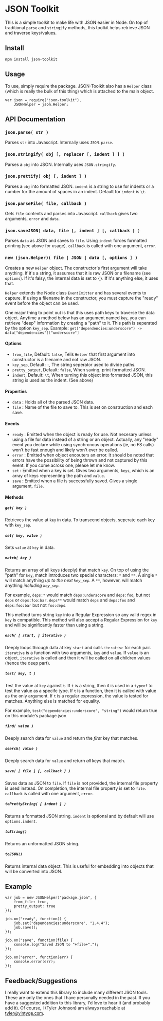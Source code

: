 # JSON Toolkit

This is a simple toolkit to make life with JSON easier in Node. On top of traditional `parse` and `stringify` methods, this toolkit helps retrieve JSON and traverse keys/values.

## Install

	npm install json-toolkit

## Usage

To use, simply require the package. JSON-Toolkit also has a `Helper` class (which is really the bulk of this thing) which is attached to the main object.

	var json = require("json-toolkit"),
		JSONHelper = json.Helper;

## API Documentation

### `json.parse( str )`

Parses `str` into Javascript. Internally uses `JSON.parse`.

### `json.stringify( obj [, replacer [, indent ] ] )`

Parses a `obj` into JSON. Internally uses `JSON.stringify`.

### `json.prettify( obj [, indent ] )`

Parses a `obj` into formatted JSON. `indent` is a string to use for indents or a number for the amount of spaces in an indent. Default for `indent` is `\t`.

### `json.parseFile( file, callback )`

Gets `file` contents and parses into Javascript. `callback` gives two arguments, `error` and `data`.

### `json.saveJSON( data, file [, indent ] [, callback ] )`

Parses `data` as JSON and saves to `file`. Using `indent` forces formatted printing (see above for usage). `callback` is called with one argument, `error`.

### `new (json.Helper)( file | JSON | data [, options ] )`

Creates a new `Helper` object. The constructor's first argument will take anything. If it's a string, it assumes that it is raw JSON or a filename (see `options`). If it's falsy, the internal data is set to `{}`. If it's anything else, it uses that.

`Helper` extends the Node class `EventEmitter` and has several events to capture. If using a filename in the constructor, you must capture the "ready" event before the object can be used.

One major thing to point out is that this uses path keys to traverse the data object. Anytime a method below has an argument named `key`, you can retrieve "deep" information by creating a "path" to it. This path is seperated by the option `key_sep`. Example: `get("dependencies:underscore") -> data["dependencies"]["underscore"]`

#### Options

* `from_file`, Default: `false`, Tells `Helper` that first argument into constructor is a filename and not raw JSON.
* `key_sep`, Default: `:`, The string seperator used to divide paths.
* `pretty_output`, Default: `false`, When saving, print formatted JSON.
* `indent`, Default: `\t`, When turning this object into formatted JSON, this string is used as the indent. (See above)

#### Properties

* `data` : Holds all of the parsed JSON data.
* `file` : Name of the file to save to. This is set on construction and each save.

#### Events

* `ready` : Emitted when the object is ready for use. Not necesary unless using a file for data instead of a string or an object. Actually, any "ready" event you declare while using synchronous operations (ie, no FS calls) won't be fast enough and likely won't ever be called.
* `error` : Emitted when object encouters an error. It should be noted that errors have the possibility of being thrown and not captured by this event. If you come across one, please let me know.
* `set` : Emitted when a key is set. Gives two arguments, `keys`, which is an array of keys representing the path and `value`.
* `save` : Emitted when a file is successfully saved. Gives a single argument, `file`.

#### Methods

##### `get( key )`

Retrieves the value at `key` in data. To transcend objects, seperate each key with `key_sep`.

##### `set( key, value )`

Sets `value` at `key` in data.

##### `match( key )`

Returns an array of all keys (deeply) that match `key`. On top of using the "path" for `key`, match introduces two special characters: `*` and `**`. A single `*` will match anything *up to the next `key_sep`*. A `**`, however, will match anything *including `key_sep`*.

For example, `deps:*` would match `deps:underscore` and `deps:foo`, but not `deps` or `deps:foo:bar`. `deps**` would match `deps` and `deps:foo` and `deps:foo:bar` but not `foo:deps`.

This method turns string `key` into a Regular Expression so any valid regex in `key` is compatible. This method will also accept a Regular Expression for `key` and will be significantly faster than using a string.

##### `each( [ start, ] iterative )`

Deeply loops through data at key `start` and calls `iterative` for each pair. `iterative` is a function with two arguments, `key` and `value`. If `value` is an object, `iterative` is called and then it will be called on all children values (hence the deep part).

##### `test( key, t )`

Test the value at `key` against `t`. If `t` is a string, then it is used in a `typeof` to test the value as a specifc type. If `t` is a function, then it is called with value as the only argument. If `t` is a regular expression, the value is tested for matches. Anything else is matched for equality.

For example, `test("dependencies:underscore", "string")` would return true on this module's package.json.

##### `find( value )`

Deeply search data for `value` and return the *first* key that matches.

##### `search( value )`

Deeply search data for `value` and return *all* keys that match.

##### `save( [ file ] [, callback ] )`

Saves data as JSON to `file`. If `file` is not provided, the internal file property is used instead. On completion, the internal file property is set to `file`. `callback` is called with one argument, `error`.

##### `toPrettyString( [ indent ] )`

Returns a formatted JSON string. `indent` is optional and by default will use `options.indent`.

##### `toString()`

Returns an unformatted JSON string.

##### `toJSON()`

Returns internal data object. This is useful for embedding into objects that will be converted into JSON.

## Example

	var job = new JSONHelper("package.json", {
		from_file: true,
		pretty_output: true
	});
	
	job.on("ready", function() {
		job.set("dependencies:underscore", "1.4.4");
		job.save();
	});
	
	job.on("save", function(file) {
		console.log("Saved JSON to "+file+".");
	});
	
	job.on("error", function(err) {
		console.error(err);
	});

## Feedback/Suggestions

I really want to extend this library to include many different JSON tools. These are only the ones that I have personally needed in the past. If you have a suggested addition to this library, I'd love to hear it (and probably add it). Of course, I (Tyler Johnson) am always reachable at <tyler@vintyge.com>.